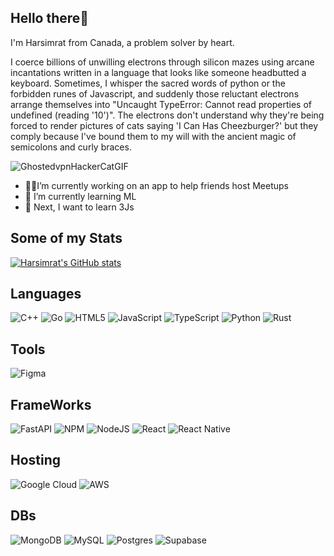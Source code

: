 ## Hello there👋
<!--
<img src="https://github.com/user-attachments/assets/2cd60a45-0cd1-4082-b213-0948306861fd" alt="HelloThereGIF" width="300">
-->
I'm Harsimrat from Canada, a problem solver by heart.

I coerce billions of unwilling electrons through silicon mazes using arcane incantations written in a language that looks like someone headbutted a keyboard. Sometimes, I whisper the sacred words of python or the forbidden runes of Javascript, and suddenly those reluctant electrons arrange themselves into "Uncaught TypeError: Cannot read properties of undefined (reading '10')". 
The electrons don't understand why they're being forced to render pictures of cats saying 'I Can Has Cheezburger?' but they comply because I've bound them to my will with the ancient magic of semicolons and curly braces. 

![GhostedvpnHackerCatGIF](https://github.com/user-attachments/assets/77cfdbb1-a2b7-4496-969a-0fb8652fa64d)
- 👨‍💻I’m currently working on an app to help friends host Meetups
- 🌱 I’m currently learning ML
- 🔭 Next, I want to learn 3Js 

<!--
https://github.com/anuraghazra/github-readme-stats?tab=readme-ov-file
Hide options
&hide=stars,commits,prs,issues,contribs
Show more
Options: &show=reviews,discussions_started,discussions_answered,prs_merged,prs_merged_percentage
Icons
&show_icons=true
Theme
&theme=transparent
-->
## Some of my Stats
[![Harsimrat's GitHub stats](https://github-readme-stats.vercel.app/api?username=Harsimrat713&hide=stars,issues&show=prs_merged_percentage&show_icons=true&theme=transparent\&rank_icon=github)](https://github.com/anuraghazra/github-readme-stats)
<!--
[![Top Langs](https://github-readme-stats.vercel.app/api/top-langs/?username=Harsimrat713&layout=donut)](https://github.com/anuraghazra/github-readme-stats)
-->

## Languages
![C++](https://img.shields.io/badge/c++-%2300599C.svg?style=for-the-badge&logo=c%2B%2B&logoColor=white)
![Go](https://img.shields.io/badge/go-%2300ADD8.svg?style=for-the-badge&logo=go&logoColor=white)
![HTML5](https://img.shields.io/badge/html5-%23E34F26.svg?style=for-the-badge&logo=html5&logoColor=white)
![JavaScript](https://img.shields.io/badge/javascript-%23323330.svg?style=for-the-badge&logo=javascript&logoColor=%23F7DF1E)
![TypeScript](https://img.shields.io/badge/typescript-%23007ACC.svg?style=for-the-badge&logo=typescript&logoColor=white)
![Python](https://img.shields.io/badge/python-3670A0?style=for-the-badge&logo=python&logoColor=ffdd54)
![Rust](https://img.shields.io/badge/rust-%23000000.svg?style=for-the-badge&logo=rust&logoColor=white)

## Tools
![Figma](https://img.shields.io/badge/figma-%23F24E1E.svg?style=for-the-badge&logo=figma&logoColor=white)

## FrameWorks
![FastAPI](https://img.shields.io/badge/FastAPI-005571?style=for-the-badge&logo=fastapi)
![NPM](https://img.shields.io/badge/NPM-%23CB3837.svg?style=for-the-badge&logo=npm&logoColor=white)
![NodeJS](https://img.shields.io/badge/node.js-6DA55F?style=for-the-badge&logo=node.js&logoColor=white)
![React](https://img.shields.io/badge/react-%2320232a.svg?style=for-the-badge&logo=react&logoColor=%2361DAFB)
![React Native](https://img.shields.io/badge/react_native-%2320232a.svg?style=for-the-badge&logo=react&logoColor=%2361DAFB)

## Hosting
![Google Cloud](https://img.shields.io/badge/GoogleCloud-%234285F4.svg?style=for-the-badge&logo=google-cloud&logoColor=white)
![AWS](https://img.shields.io/badge/AWS-%23FF9900.svg?style=for-the-badge&logo=amazon-aws&logoColor=white)

## DBs
![MongoDB](https://img.shields.io/badge/MongoDB-%234ea94b.svg?style=for-the-badge&logo=mongodb&logoColor=white)
![MySQL](https://img.shields.io/badge/mysql-4479A1.svg?style=for-the-badge&logo=mysql&logoColor=white)
![Postgres](https://img.shields.io/badge/postgres-%23316192.svg?style=for-the-badge&logo=postgresql&logoColor=white)
![Supabase](https://img.shields.io/badge/Supabase-3ECF8E?style=for-the-badge&logo=supabase&logoColor=white)

<!--
**Harsimrat713/Harsimrat713** is a ✨ _special_ ✨ repository because its `README.md` (this file) appears on your GitHub profile.

Here are some ideas to get you started:

- 🔭 I’m currently working on ...
- 🌱 I’m currently learning ...
- 👯 I’m looking to collaborate on ...
- 🤔 I’m looking for help with ...
- 💬 Ask me about ...
- 📫 How to reach me: ...
- 😄 Pronouns: ...
- ⚡ Fun fact: ...
-->
